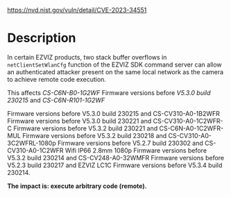https://nvd.nist.gov/vuln/detail/CVE-2023-34551

# Description

In certain EZVIZ products, two stack buffer overflows in `netClientSetWlanCfg` function of the EZVIZ SDK command server can allow an authenticated attacker present on the same local network as the camera to achieve remote code execution.

This affects *CS-C6N-B0-1G2WF* Firmware versions before *V5.3.0 build 230215* and *CS-C6N-R101-1G2WF*

Firmware versions before V5.3.0 build 230215 and CS-CV310-A0-1B2WFR
Firmware versions before V5.3.0 build 230221 and CS-CV310-A0-1C2WFR-C
Firmware versions before V5.3.2 build 230221 and CS-C6N-A0-1C2WFR-MUL
Firmware versions before V5.3.2 build 230218 and CS-CV310-A0-3C2WFRL-1080p
Firmware versions before V5.2.7 build 230302 and CS-CV310-A0-1C2WFR
Wifi IP66 2.8mm 1080p Firmware versions before V5.3.2 build 230214 and CS-CV248-A0-32WMFR
Firmware versions before V5.2.3 build 230217 and EZVIZ LC1C
Firmware versions before V5.3.4 build 230214.

**The impact is: execute arbitrary code (remote).**